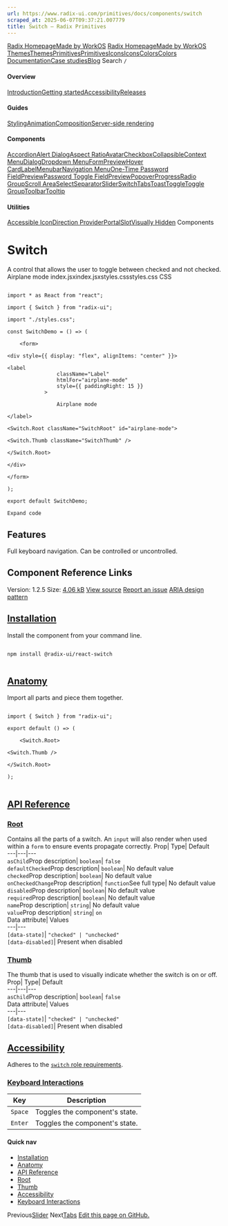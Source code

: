 ```yaml
---
url: https://www.radix-ui.com/primitives/docs/components/switch
scraped_at: 2025-06-07T09:37:21.007779
title: Switch – Radix Primitives
---
```


[Radix Homepage](https://www.radix-ui.com/)[Made by WorkOS](https://workos.com)
[Radix Homepage](https://www.radix-ui.com/)[Made by WorkOS](https://workos.com)
[ThemesThemes](https://www.radix-ui.com/)[PrimitivesPrimitives](https://www.radix-ui.com/primitives)[IconsIcons](https://www.radix-ui.com/icons)[ColorsColors](https://www.radix-ui.com/colors)
[Documentation](https://www.radix-ui.com/primitives/docs)[Case studies](https://www.radix-ui.com/primitives/case-studies)[Blog](https://www.radix-ui.com/blog)[](https://github.com/radix-ui/primitives)
Search
`/`
#### Overview
[Introduction](https://www.radix-ui.com/primitives/docs/overview/introduction)[Getting started](https://www.radix-ui.com/primitives/docs/overview/getting-started)[Accessibility](https://www.radix-ui.com/primitives/docs/overview/accessibility)[Releases](https://www.radix-ui.com/primitives/docs/overview/releases)
#### Guides
[Styling](https://www.radix-ui.com/primitives/docs/guides/styling)[Animation](https://www.radix-ui.com/primitives/docs/guides/animation)[Composition](https://www.radix-ui.com/primitives/docs/guides/composition)[Server-side rendering](https://www.radix-ui.com/primitives/docs/guides/server-side-rendering)
#### Components
[Accordion](https://www.radix-ui.com/primitives/docs/components/accordion)[Alert Dialog](https://www.radix-ui.com/primitives/docs/components/alert-dialog)[Aspect Ratio](https://www.radix-ui.com/primitives/docs/components/aspect-ratio)[Avatar](https://www.radix-ui.com/primitives/docs/components/avatar)[Checkbox](https://www.radix-ui.com/primitives/docs/components/checkbox)[Collapsible](https://www.radix-ui.com/primitives/docs/components/collapsible)[Context Menu](https://www.radix-ui.com/primitives/docs/components/context-menu)[Dialog](https://www.radix-ui.com/primitives/docs/components/dialog)[Dropdown Menu](https://www.radix-ui.com/primitives/docs/components/dropdown-menu)[FormPreview](https://www.radix-ui.com/primitives/docs/components/form)[Hover Card](https://www.radix-ui.com/primitives/docs/components/hover-card)[Label](https://www.radix-ui.com/primitives/docs/components/label)[Menubar](https://www.radix-ui.com/primitives/docs/components/menubar)[Navigation Menu](https://www.radix-ui.com/primitives/docs/components/navigation-menu)[One-Time Password FieldPreview](https://www.radix-ui.com/primitives/docs/components/one-time-password-field)[Password Toggle FieldPreview](https://www.radix-ui.com/primitives/docs/components/password-toggle-field)[Popover](https://www.radix-ui.com/primitives/docs/components/popover)[Progress](https://www.radix-ui.com/primitives/docs/components/progress)[Radio Group](https://www.radix-ui.com/primitives/docs/components/radio-group)[Scroll Area](https://www.radix-ui.com/primitives/docs/components/scroll-area)[Select](https://www.radix-ui.com/primitives/docs/components/select)[Separator](https://www.radix-ui.com/primitives/docs/components/separator)[Slider](https://www.radix-ui.com/primitives/docs/components/slider)[Switch](https://www.radix-ui.com/primitives/docs/components/switch)[Tabs](https://www.radix-ui.com/primitives/docs/components/tabs)[Toast](https://www.radix-ui.com/primitives/docs/components/toast)[Toggle](https://www.radix-ui.com/primitives/docs/components/toggle)[Toggle Group](https://www.radix-ui.com/primitives/docs/components/toggle-group)[Toolbar](https://www.radix-ui.com/primitives/docs/components/toolbar)[Tooltip](https://www.radix-ui.com/primitives/docs/components/tooltip)
#### Utilities
[Accessible Icon](https://www.radix-ui.com/primitives/docs/utilities/accessible-icon)[Direction Provider](https://www.radix-ui.com/primitives/docs/utilities/direction-provider)[Portal](https://www.radix-ui.com/primitives/docs/utilities/portal)[Slot](https://www.radix-ui.com/primitives/docs/utilities/slot)[Visually Hidden](https://www.radix-ui.com/primitives/docs/utilities/visually-hidden)
Components
# Switch
A control that allows the user to toggle between checked and not checked.
Airplane mode
index.jsxindex.jsxstyles.cssstyles.css
CSS
```

import * as React from "react";

import { Switch } from "radix-ui";

import "./styles.css";

const SwitchDemo = () => (

	<form>

<div style={{ display: "flex", alignItems: "center" }}>

<label
				className="Label"
				htmlFor="airplane-mode"
				style={{ paddingRight: 15 }}
			>

				Airplane mode

</label>

<Switch.Root className="SwitchRoot" id="airplane-mode">

<Switch.Thumb className="SwitchThumb" />

</Switch.Root>

</div>

</form>

);

export default SwitchDemo;

Expand code

```

## Features
Full keyboard navigation.
Can be controlled or uncontrolled.


## Component Reference Links
Version: 1.2.5
Size: [4.06 kB](https://bundlephobia.com/package/@radix-ui/react-switch@1.2.5)
[View source](https://github.com/radix-ui/primitives/tree/main/packages/react/switch/src)
[Report an issue](https://github.com/radix-ui/primitives/issues/new/choose)
[ARIA design pattern](https://www.w3.org/WAI/ARIA/apg/patterns/switch)
## [Installation](https://www.radix-ui.com/primitives/docs/components/switch#installation)
Install the component from your command line.
```

npm install @radix-ui/react-switch


```

## [Anatomy](https://www.radix-ui.com/primitives/docs/components/switch#anatomy)
Import all parts and piece them together.
```

import { Switch } from "radix-ui";

export default () => (

	<Switch.Root>

<Switch.Thumb />

</Switch.Root>

);


```

## [API Reference](https://www.radix-ui.com/primitives/docs/components/switch#api-reference)
### [Root](https://www.radix-ui.com/primitives/docs/components/switch#root)
Contains all the parts of a switch. An `input` will also render when used within a `form` to ensure events propagate correctly.
Prop| Type| Default  
---|---|---  
`asChild`Prop description| `boolean`| `false`  
`defaultChecked`Prop description| `boolean`| No default value  
`checked`Prop description| `boolean`| No default value  
`onCheckedChange`Prop description| `function`See full type| No default value  
`disabled`Prop description| `boolean`| No default value  
`required`Prop description| `boolean`| No default value  
`name`Prop description| `string`| No default value  
`value`Prop description| `string`| `on`  
Data attribute| Values  
---|---  
`[data-state]`| `"checked" | "unchecked" `  
`[data-disabled]`| Present when disabled  
### [Thumb](https://www.radix-ui.com/primitives/docs/components/switch#thumb)
The thumb that is used to visually indicate whether the switch is on or off.
Prop| Type| Default  
---|---|---  
`asChild`Prop description| `boolean`| `false`  
Data attribute| Values  
---|---  
`[data-state]`| `"checked" | "unchecked" `  
`[data-disabled]`| Present when disabled  
## [Accessibility](https://www.radix-ui.com/primitives/docs/components/switch#accessibility)
Adheres to the [`switch` role requirements](https://www.w3.org/WAI/ARIA/apg/patterns/switch).
### [Keyboard Interactions](https://www.radix-ui.com/primitives/docs/components/switch#keyboard-interactions)
Key| Description  
---|---  
`Space`| Toggles the component's state.  
`Enter`| Toggles the component's state.  
#### Quick nav
  * [Installation](https://www.radix-ui.com/primitives/docs/components/switch#installation)
  * [Anatomy](https://www.radix-ui.com/primitives/docs/components/switch#anatomy)
  * [API Reference](https://www.radix-ui.com/primitives/docs/components/switch#api-reference)
  * [Root](https://www.radix-ui.com/primitives/docs/components/switch#root)
  * [Thumb](https://www.radix-ui.com/primitives/docs/components/switch#thumb)
  * [Accessibility](https://www.radix-ui.com/primitives/docs/components/switch#accessibility)
  * [Keyboard Interactions](https://www.radix-ui.com/primitives/docs/components/switch#keyboard-interactions)


Previous[Slider](https://www.radix-ui.com/primitives/docs/components/slider)
Next[Tabs](https://www.radix-ui.com/primitives/docs/components/tabs)
[Edit this page on GitHub.](https://github.com/radix-ui/website/edit/main/data/primitives/docs/components/switch.mdx "Edit this page on GitHub.")

